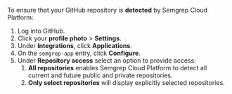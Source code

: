 To ensure that your GitHub repository is **detected** by Semgrep Cloud Platform:

1. Log into GitHub.
2. Click your **profile photo** > **Settings**.
3. Under **Integrations**, click **Applications**.
3. On the `semgrep-app` entry, click **Configure**.
4. Under **Repository access** select an option to provide access:
    1. **All repositories** enables Semgrep Cloud Platform to detect all current and future public and private repositories.
    2. **Only select repositories** will display explicitly selected repositories.
